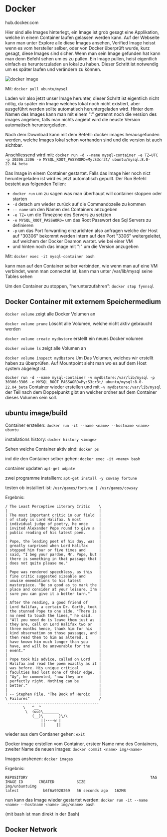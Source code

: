 # Docker

hub.docker.com

Hier sind alle Images hinterlegt, ein Image ist grob gesagt eine Applikation, welche in einem Container laufen gelassen werden kann.
Auf der Webseite kann man unter Explore alle diese Images ansehen, Verified Image heisst wenn es vom hersteller selber, oder von Docker überprüft wurde, kurz gesagt, diese Images sind sicher.
Wenn man sein Image gefunden hat kann man denn Befehl sehen um es zu pullen. Ein Image pullen, heist eigentlich einfach es herunterzuladen un lokal zu haben. Dieser Schritt ist notwendig um es später laufen und verändern zu können.

![docker image](images/docker.png)


Mit:
```docker pull ubuntu/mysql```

Laden wir also jetzt unser Image herunter, dieser Schritt ist eigentlich nicht nötig, da später ein Image welches lokal noch nicht existiert, aber ausgeführt werden sollte automatisch heruntergeladen wird.
Hinter dem Namen des Images kann man mit einem ":" getrennt noch die version des images angeben, falls man nichts angiebt wird die neuste Version automatisch heruntergeladen.

Nach dem Download kann mit dem Befehl:
docker images
herausgefunden werden, welche Images lokal schon vorhanden sind und die version ist auch sichtbar.

Anschliessend wird mit:
```docker run -d --name mysql-container -e TZ=UTC -p 30306:3306 -e MYSQL_ROOT_PASSWORD=My:S3cr3t/ ubuntu/mysql:8.0-22.04_beta```

Das Image in einem Container gestartet. Falls das Image hier noch nict heruntergeladen ist wird es jetzt automatisch gepullt.
Der Run Befehl besteht aus folgenden Teilen:
- ```docker run``` um zu sagen was man überhaupt will container stoppen oder starten
- ```-d``` detach um wieder zurück auf die Commandozeile zu kommen
- ```-- name``` um den Namen des Containers anzugeben
- ```-e TZ=``` um die Timezone des Servers zu setzten 
- ```-e MYSQL_ROOT_PASSWORD=``` um das Root Passwort des Sql Servers zu definieren
- ```-p``` um das Port forwarding einzurichten also anfragen welche der Host auf "30306" bekommt werden intern auf den Port "3306" weitergeleitet, auf welchem der Docker Deamon wartet. wie bei einer VM
- und hinten noch das image mit ":" um die Version anzugeben

Mit:
```docker exec -it mysql-container bash```

kann man auf den Container selber verbinden, wie wenn man auf eine VM verbindet, wenn man connectet ist, kann man unter /var/lib/mysql seine Tables sehen

Um den Container zu stoppen, "herunterzufahren":
```docker stop fynnsql```




## Docker Container mit externem Speichermedium
```docker volume```
zeigt alle Docker Volumen an 

```docker volume prune```
Löscht alle Volumen, welche nicht aktiv gebraucht werden

```docker volume create mydbstore```
erstellt ein neues Docker volumen

```docker volume ls```
zeigt alle Volumen an

```docker volume inspect mydbstore```
Um Das Volumen, welches wir erstellt haben zu überprüfen. Auf Mountpoint sieht man wo es auf dem Host system abgelegt ist.

```docker run -d --name mysql-container -v mydbstore:/var/lib/mysql -p 30306:3306 -e MYSQL_ROOT_PASSWORD=My:S3cr3t/ ubuntu/mysql:8.0-22.04_beta```
 Container wieder erstellen und mit ```-v mydbstore:/var/lib/mysql``` der Teil nach dem Doppelpunkt gibt an welcher ordner auf dem Container dieses Volumen sein soll.

## ubuntu image/build

Container erstellen:
```docker run -it --name <name> --hostname <name> ubuntu```

installations history:
```docker history <image>```

Sehen welche Container aktiv sind:
```docker ps ```


ind die den Container selber gehen:
```docker exec -it <name> bash```

container updaten 
```apt-get udpate```

zwei programme installiern:
```apt-get install -y cowsay fortune```

testen ob installiert ist:
```/usr/games/fortune | /usr/games/cowsay```

Ergebnis:
``` _________________________________________
/ The Least Perceptive Literary Critic    \
|                                         |
| The most important critic in our field  |
| of study is Lord Halifax. A most        |
| individual judge of poetry, he once     |
| invited Alexander Pope round to give a  |
| public reading of his latest poem.      |
|                                         |
| Pope, the leading poet of his day, was  |
| greatly surprised when Lord Halifax     |
| stopped him four or five times and      |
| said, "I beg your pardon, Mr. Pope, but |
| there is something in that passage that |
| does not quite please me."              |
|                                         |
| Pope was rendered speechless, as this   |
| fine critic suggested sizeable and      |
| unwise emendations to his latest        |
| masterpiece. "Be so good as to mark the |
| place and consider at your leisure. I'm |
| sure you can give it a better turn."    |
|                                         |
| After the reading, a good friend of     |
| Lord Halifax, a certain Dr. Garth, took |
| the stunned Pope to one side. "There is |
| no need to touch the lines," he said.   |
| "All you need do is leave them just as  |
| they are, call on Lord Halifax two or   |
| three months hence, thank him for his   |
| kind observation on those passages, and |
| then read them to him as altered. I     |
| have known him much longer than you     |
| have, and will be answerable for the    |
| event."                                 |
|                                         |
| Pope took his advice, called on Lord    |
| Halifax and read the poem exactly as it |
| was before. His unique critical         |
| faculties had lost none of their edge.  |
| "Ay", he commented, "now they are       |
| perfectly right. Nothing can be         |
| better."                                |
|                                         |
| -- Stephen Pile, "The Book of Heroic    |
\ Failures"                               /
 -----------------------------------------
        \   ^__^
         \  (oo)\_______
            (__)\       )\/\
                ||----w |
                ||     ||
```

wieder aus dem Contianer gehen: 
```exit```

Docker image erstellen vom Container, ersteer Name nme des Containers, zweiter Name de neuen images:
```docker commit <name> img/<name>```

Images anshenen:
```docker images```


Ergebnis:
```
REPOSITORY                                                       TAG              IMAGE ID       CREATED          SIZE
img/unbuntuimg                                                   latest           b6f6a9920269   56 seconds ago   162MB
```

nun kann das Image wieder gestartet werden:
```docker run -it --name <name> --hostname <name> img/<name> bash```

(mit bash ist man direkt in der Bash)


## Docker Network
